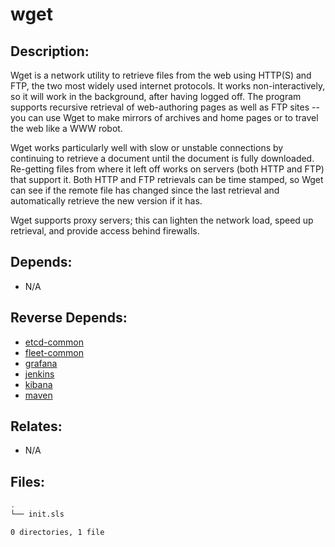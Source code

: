 # wget

## Description:

Wget is a network utility to retrieve files from the web using HTTP(S) and FTP, the two most widely used internet protocols. It works non-interactively, so it will work in the background, after having logged off. The program supports recursive retrieval of web-authoring pages as well as FTP sites -- you can use Wget to make mirrors of archives and home pages or to travel the web like a WWW robot.

Wget works particularly well with slow or unstable connections by continuing to retrieve a document until the document is fully downloaded. Re-getting files from where it left off works on servers (both HTTP and FTP) that support it. Both HTTP and FTP retrievals can be time stamped, so Wget can see if the remote file has changed since the last retrieval and automatically retrieve the new version if it has.

Wget supports proxy servers; this can lighten the network load, speed up retrieval, and provide access behind firewalls.

## Depends:

  -  N/A

## Reverse Depends:

  -  [etcd-common](salt/etcd-common)
  -  [fleet-common](salt/fleet-common)
  -  [grafana](salt/grafana)
  -  [jenkins](salt/jenkins)
  -  [kibana](salt/kibana)
  -  [maven](salt/maven)

## Relates:

  -  N/A

## Files:

```bash
.
└── init.sls

0 directories, 1 file
```
